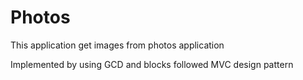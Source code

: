 Photos
======

This application get images from photos application

Implemented by using GCD and blocks followed MVC design pattern
